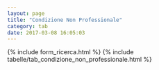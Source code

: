 ```yaml
---
layout: page
title: "Condizione Non Professionale"
category: tab
date: 2017-03-08 16:05:03
---
```


{% include form_ricerca.html %}
{% include tabelle/tab_condizione_non_professionale.html %}

